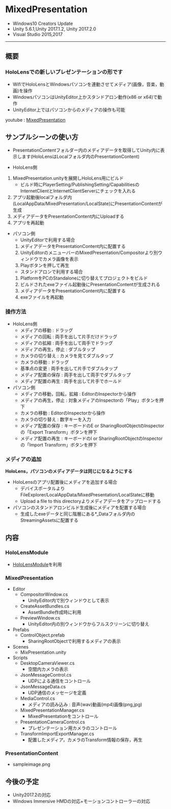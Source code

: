 # MixedPresentation
- Windows10 Creators Update
- Unity 5.6.1,Unity 2017.1.2, Unity 2017.2.0
- Visual Studio 2015,2017
----------
## 概要
### HoloLensでの新しいプレゼンテーションの形です
- WifiでHoloLensとWindowsパソコンを連動させてメディア(画像，音楽，動画)を操作
- WindowsパソコンはUnityEditor上かスタンドアロン動作(x86 or x64)で動作
- UnityEditor上ではパソコンからのメディアの操作も可能


youtube : [MixedPresentation](https://youtu.be/Uk7gF6PVKiw)

## サンプルシーンの使い方
- PresentationContentフォルダー内のメディアデータを取得してUnity内に表示します(HoloLensはLocalフォルダ内のPresentationContent)


- HoloLens側
1. MixedPresentation.unityを展開しHoloLens用にビルド
    - ビルド時にPlayerSetting/PublishingSetting/CapabilitiesのInternetClientとInternetClientServerにチェックを入れる
1. アプリ起動後localフォルダ内(LocalAppData/MixedPresentation/LocalState)にPresentationContentが生成
1. メディアデータをPresentationContent内にUploadする
1. アプリを再起動

- パソコン側
    + UnityEditorで利用する場合
    1. メディアデータをPresentationContent内に配置する
    1. UnityEditorのメニューバーのMixedPresentation/Compositorより別ウィンドウでカメラ画像を表示
    1. Playボタンを押して再生
    + スタンドアロンで利用する場合
    1. PlatformをPCのStandaloneに切り替えてプロジェクトをビルド
    1. ビルドされたexeファイル起動後にPresentationContentが生成される
    1. メディアデータをPresentationContent内に配置する
    1. exeファイルを再起動
### 操作方法
- HoloLens側
    + メディアの移動 : ドラッグ
    + メディアの回転 : 両手を出して片手だけドラッグ
    + メディアの拡縮 : 両手を出して両手でドラッグ
    + メディアの再生，停止 : ダブルタップ
    + カメラの切り替え : カメラを見てダブルタップ
    + カメラの移動 : ドラッグ
    + 基準点の変更 : 両手を出して片手でダブルタップ
    + メディア配置の保存 : 両手を出して両手でダブルタップ
    + メディア配置の再生 : 両手を出して片手でホールド
- パソコン側
    + メディアの移動，回転，拡縮 : EditorのInspectorから操作
    + メディアの再生，停止 : 対象メディアのInspectorの「Play」ボタンを押下
    + カメラの移動 : EditorのInspectorから操作
    + カメラの切り替え : 数字キーを入力
    + メディア配置の保存 : キーボードのE or SharingRootObjectのInspectorの「Export Transform」ボタンを押下
    + メディア配置の再生 : キーボードのI or SharingRootObjectのInspectorの「Import Transform」ボタンを押下
    
### メディアの追加
**HoloLens，パソコンのメディアデータは同じになるようにする**
- HoloLensのアプリ配置後にメディアを追加する場合
    + デバイスポータルよりFileExplorer/LocalAppData/MixedPresentation/LocalStateに移動
    + Upload a file to this directoryよりメディアデータをアップロードする
- パソコンのスタンドアロンビルド生成後にメディアを配置する場合
    + 生成したexeデータと同じ階層にある*_Dataフォルダ内のStreamingAssetsに配置する
## 内容
### HoloLensModule
- [HoloLensModule](https://github.com/akihiro0105/HoloLensModule)を利用
### MixedPresentation
- Editor
    + CompositorWindow.cs
        * UnityEditor内で別ウィンドウとして表示
    + CreateAssetBundles.cs
        * AssetBundle作成時に利用
    + PreviewWindow.cs
        * UnityEditor内の別ウィンドウからフルスクリーンに切り替え
- Prefabs
    + ControlObject.prefab
        * SharingRootObjectで利用するメディアの表示
- Scenes
    + MixPresentation.unity
- Scripts
    + DesktopCameraViewer.cs
        * 空間内カメラの表示
    + JsonMessageControl.cs
        * UDPによる通信をコントロール
    + JsonMessageData.cs
        * UDP通信のメッセージを定義
    + MediaControl.cs
        * メディアの読み込み : 音声(wav)動画(mp4)画像(png,jpg)
    + MixedPresentationManager.cs
        * MixedPresentationをコントロール
    + PresentationCameraControl.cs
        * プレゼンテーション用カメラのコントロール
    + TransformImportExportManager.cs
        * 配置したメディア，カメラのTransform情報の保存，再生
### PresentationContent
- sampleimage.png

## 今後の予定
- Unity2017.2の対応
- Windows Immersive HMDの対応+モーションコントローラーの対応